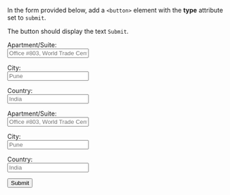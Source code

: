 In the form provided below,
add a `<button>` element with
the **type** attribute set
to `submit`.

The button should display the
text `Submit`.

<codeblock language="html" type="exercise" testMode="fixedInput">
<form>
  <label>Apartment/Suite:</label>
  <br>
  <input type="text" placeholder="Office #803, World Trade Center, Tower 2"/>
  <br>

  <label>City:</label>
  <br>
  <input type="text" placeholder="Pune"/>
  <br>

  <label>Country:</label>
  <br>
  <input type="text" placeholder="India"/>
  <br>

  <!-- Write your code below -->
</form>
</code>
<form>

<solution>
<form>
  <label>Apartment/Suite:</label>
  <br>
  <input type="text" placeholder="Office #803, World Trade Center, Tower 2"/>
  <br>

  <label>City:</label>
  <br>
  <input type="text" placeholder="Pune"/>
  <br>

  <label>Country:</label>
  <br>
  <input type="text" placeholder="India"/>
  <br>

  <!-- Write your code below -->
  <button type="submit">Submit</button>
</form>
</solution>
</codeblock>